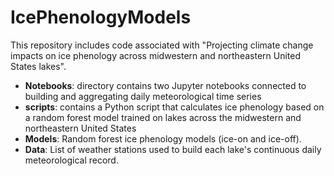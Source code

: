 # IcePhenologyModels
This repository includes code associated with "Projecting climate change impacts
on ice phenology across midwestern and northeastern United States lakes".

- **Notebooks**: directory contains two Jupyter notebooks connected to building and aggregating daily meteorological time series
- **scripts**: contains a Python script that calculates ice phenology based on a random forest model trained on lakes across the midwestern and northeastern United States 
- **Models**: Random forest ice phenology models (ice-on and ice-off).
- **Data**: List of weather stations used to build each lake's continuous daily meteorological record.
